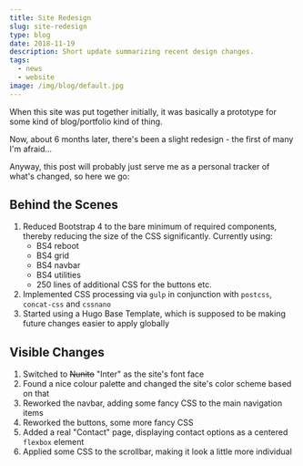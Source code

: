 ```yaml
---
title: Site Redesign
slug: site-redesign
type: blog
date: 2018-11-19
description: Short update summarizing recent design changes.
tags:
  - news
  - website
image: /img/blog/default.jpg
---
```


When this site was put together initially, it was basically a prototype for some kind of blog/portfolio kind of thing.

Now, about 6 months later, there's been a slight redesign - the first of many I'm afraid...

Anyway, this post will probably just serve me as a personal tracker of what's changed, so here we go:

## Behind the Scenes

1. Reduced Bootstrap 4 to the bare minimum of required components, thereby reducing the size of the CSS significantly. Currently using:
    - BS4 reboot
    - BS4 grid
    - BS4 navbar
    - BS4 utilities
    - 250 lines of additional CSS for the buttons etc.
2. Implemented CSS processing via `gulp` in conjunction with `postcss`, `concat-css` and `cssnano`
3. Started using a Hugo Base Template, which is supposed to be making future changes easier to apply globally

## Visible Changes

1. Switched to <s>Nunito</s> "Inter" as the site's font face
2. Found a nice colour palette and changed the site's color scheme based on that
3. Reworked the navbar, adding some fancy CSS to the main navigation items
4. Reworked the buttons, some more fancy CSS
5. Added a real "Contact" page, displaying contact options as a centered `flexbox` element
6. Applied some CSS to the scrollbar, making it look a little more individual
